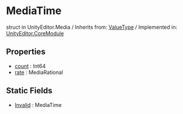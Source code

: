# MediaTime
struct in UnityEditor.Media
 / Inherits from: <a href="https://docs.unity3d.com/6000.0/Documentation/ScriptReference/ValueType.html">ValueType</a> / Implemented in: <a href="https://docs.unity3d.com/6000.0/Documentation/ScriptReference/UnityEditor.CoreModule.html">UnityEditor.CoreModule</a>
## Properties
- <a href="https://docs.unity3d.com/6000.0/Documentation/ScriptReference/MediaTime-count.html">count</a> : Int64
- <a href="https://docs.unity3d.com/6000.0/Documentation/ScriptReference/MediaTime-rate.html">rate</a> : MediaRational
## Static Fields
- <a href="https://docs.unity3d.com/6000.0/Documentation/ScriptReference/MediaTime-Invalid.html">Invalid</a> : MediaTime

